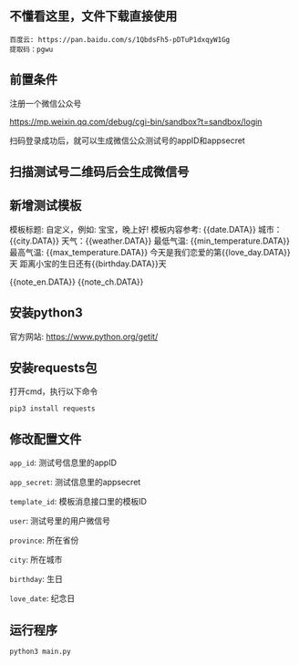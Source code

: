 
## 不懂看这里，文件下载直接使用
```commandline
百度云: https://pan.baidu.com/s/1QbdsFh5-pDTuP1dxqyW1Gg
提取码：pgwu
```


## 前置条件
注册一个微信公众号

https://mp.weixin.qq.com/debug/cgi-bin/sandbox?t=sandbox/login 

扫码登录成功后，就可以生成微信公众测试号的appID和appsecret

## 扫描测试号二维码后会生成微信号

## 新增测试模板
模板标题: 自定义，例如: 宝宝，晚上好!
模板内容参考:
{{date.DATA}}
城市：{{city.DATA}}
天气：{{weather.DATA}}
最低气温: {{min_temperature.DATA}}
最高气温: {{max_temperature.DATA}}
今天是我们恋爱的第{{love_day.DATA}}天
距离小宝的生日还有{{birthday.DATA}}天


{{note_en.DATA}}
{{note_ch.DATA}}

## 安装python3 
官方网站: https://www.python.org/getit/

## 安装requests包
打开cmd，执行以下命令
```commandline
pip3 install requests
```

## 修改配置文件
`app_id`: 测试号信息里的appID 

`app_secret`: 测试信息里的appsecret

`template_id`: 模板消息接口里的模板ID

`user`: 测试号里的用户微信号

`province`: 所在省份

`city`: 所在城市

`birthday`: 生日

`love_date`: 纪念日

## 运行程序
```commandline
python3 main.py
```
